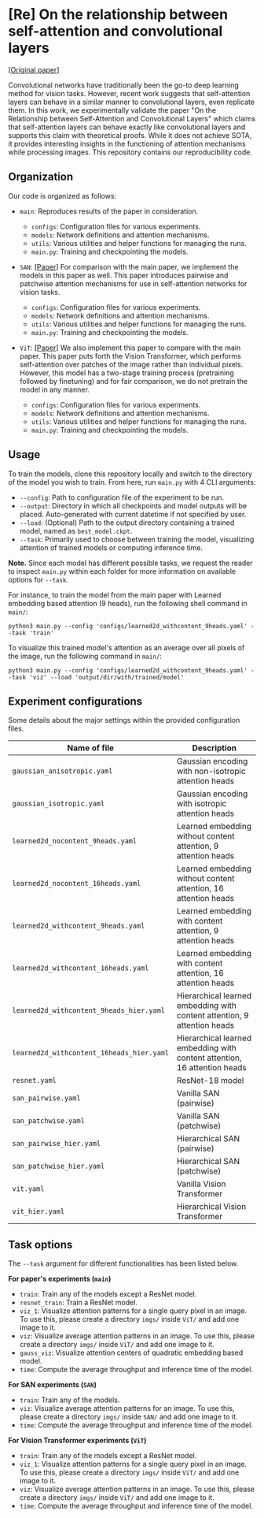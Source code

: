 # [Re] On the relationship between self-attention and convolutional layers
\[[Original paper](https://arxiv.org/pdf/1911.03584.pdf)\]

Convolutional networks have traditionally been the go-to deep learning method for vision tasks. However, recent work suggests that self-attention layers can behave in a similar manner to convolutional layers, even replicate them. In this work, we experimentally validate the paper "On the Relationship between Self-Attention and Convolutional Layers" which claims that self-attention layers can behave exactly like convolutional layers and supports this claim with theoretical proofs. While it does not achieve SOTA, it provides interesting insights in the functioning of attention mechanisms while processing images. This repository contains our reproducibility code. 

## Organization
Our code is organized as follows:
  - `main`: Reproduces results of the paper in consideration. 
    - `configs`: Configuration files for various experiments.
    - `models`: Network definitions and attention mechanisms.
    - `utils`: Various utilities and helper functions for managing the runs.
    - `main.py`: Training and checkpointing the models.


  - `SAN`: \[[Paper](https://arxiv.org/pdf/2004.13621.pdf)\] For comparison with the main paper, we implement the models in this paper as well. This paper introduces pairwise and patchwise attention mechanisms for use in self-attention networks for vision tasks.
    - `configs`: Configuration files for various experiments.
    - `models`: Network definitions and attention mechanisms.
    - `utils`: Various utilities and helper functions for managing the runs.
    - `main.py`: Training and checkpointing the models.


  - `ViT`: \[[Paper](https://arxiv.org/pdf/2010.11929.pdf)\] We also implement this paper to compare with the main paper. This paper puts forth the Vision Transformer, which performs self-attention over patches of the image rather than individual pixels. However, this model has a two-stage training process (pretraining followed by finetuning) and for fair comparison, we do not pretrain the model in any manner.  
    - `configs`: Configuration files for various experiments.
    - `models`: Network definitions and attention mechanisms.
    - `utils`: Various utilities and helper functions for managing the runs.
    - `main.py`: Training and checkpointing the models.

## Usage
To train the models, clone this repository locally and switch to the directory of the model you wish to train. From here, run `main.py` with 4 CLI arguments:

  - `--config`: Path to configuration file of the experiment to be run.
  - `--output`: Directory in which all checkpoints and model outputs will be placed. Auto-generated with current datetime if not specified by user.
  - `--load`: (Optional) Path to the output directory containing a trained model, named as `best_model.ckpt`.
  - `--task`: Primarily used to choose between training the model, visualizing attention of trained models or computing inference time.
  
**Note.** Since each model has different possible tasks, we request the reader to inspect `main.py` within each folder for more information on available options for `--task`.
  
For instance, to train the model from the main paper with Learned embedding based attention (9 heads), run the following shell command in `main/`:

```
python3 main.py --config 'configs/learned2d_withcontent_9heads.yaml' --task 'train'
```

To visualize this trained model's attention as an average over all pixels of the image, run the following command in `main/`:

```
python3 main.py --config 'configs/learned2d_withcontent_9heads.yaml' --task 'viz' --load 'output/dir/with/trained/model'
```

## Experiment configurations
Some details about the major settings within the provided configuration files.

| Name of file                              | Description                                                               |
|-------------------------------------------|---------------------------------------------------------------------------|
| `gaussian_anisotropic.yaml`               | Gaussian encoding with non-isotropic attention heads                      |
| `gaussian_isotropic.yaml`                 | Gaussian encoding with isotropic attention heads                          |
| `learned2d_nocontent_9heads.yaml`         | Learned embedding without content attention, 9 attention heads            |
| `learned2d_nocontent_16heads.yaml`        | Learned embedding without content attention, 16 attention heads           |
| `learned2d_withcontent_9heads.yaml`       | Learned embedding with content attention, 9 attention heads               |
| `learned2d_withcontent_16heads.yaml`      | Learned embedding with content attention, 16 attention heads              |
| `learned2d_withcontent_9heads_hier.yaml`  | Hierarchical learned embedding with content attention, 9 attention heads  |
| `learned2d_withcontent_16heads_hier.yaml` | Hierarchical learned embedding with content attention, 16 attention heads |
| `resnet.yaml`                             | ResNet-18 model                                                           |
| `san_pairwise.yaml`                       | Vanilla SAN (pairwise)                                                    |
| `san_patchwise.yaml`                      | Vanilla SAN (patchwise)                                                   |
| `san_pairwise_hier.yaml`                  | Hierarchical SAN (pairwise)                                               |
| `san_patchwise_hier.yaml`                 | Hierarchical SAN (patchwise)                                              |
| `vit.yaml`                                | Vanilla Vision Transformer                                                |
| `vit_hier.yaml`                           | Hierarchical Vision Transformer                                           |


## Task options
The `--task` argument for different functionalities has been listed below.

**For paper's experiments (`main`)**
  - `train`: Train any of the models except a ResNet model.
  - `resnet_train`: Train a ResNet model.
  - `viz_1`: Visualize attention patterns for a single query pixel in an image. To use this, please create a directory `imgs/` inside `ViT/` and add one image to it.
  - `viz`: Visualize average attention patterns in an image. To use this, please create a directory `imgs/` inside `ViT/` and add one image to it.
  - `gauss_viz`: Visualize attention centers of quadratic embedding based model.
  - `time`: Compute the average throughput and inference time of the model.

**For SAN experiments (`SAN`)**
  - `train`: Train any of the models.
  - `viz`: Visualize average attention patterns for an image. To use this, please create a directory `imgs/` inside `SAN/` and add one image to it.
  - `time`: Compute the average throughput and inference time of the model.

**For Vision Transformer experiments (`ViT`)**
  - `train`: Train any of the models except a ResNet model.
  - `viz_1`: Visualize attention patterns for a single query pixel in an image. To use this, please create a directory `imgs/` inside `ViT/` and add one image to it.
  - `viz`: Visualize average attention patterns in an image. To use this, please create a directory `imgs/` inside `ViT/` and add one image to it.
  - `time`: Compute the average throughput and inference time of the model.
